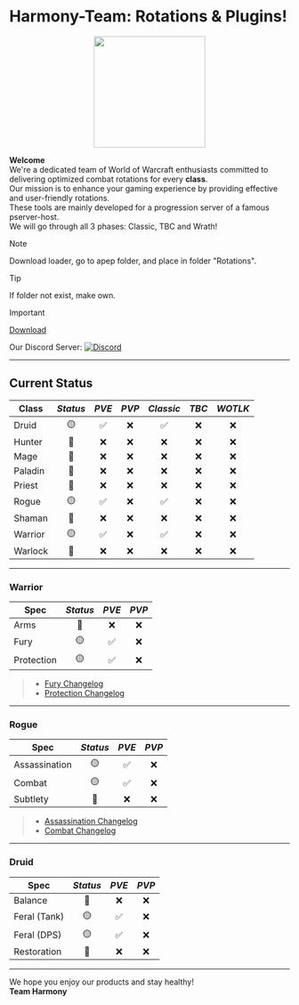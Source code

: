 # Harmony-Team: Rotations & Plugins!

<p align="center"> 
  <img width="200" height="200" src="https://i.imgur.com/DU1OZbt.png">
</p>

**Welcome**<br>
We're a dedicated team of World of Warcraft enthusiasts committed to delivering optimized combat rotations for every **class**.<br>
Our mission is to enhance your gaming experience by providing effective and user-friendly rotations.<br>
These tools are mainly developed for a progression server of a famous pserver-host.<br>
We will go through all 3 phases: Classic, TBC and Wrath!

> [!NOTE]
>
> Download loader, go to apep folder, and place in folder "Rotations".

> [!TIP]
> If folder not exist, make own.

> [!IMPORTANT] 
> [Download](https://github.com/FriendsWithCode/Loader_Zone/releases/download/Latest/1.1.7_Release.zip)
>
> Our Discord Server: [![Discord](https://img.shields.io/badge/Discord-%237289DA.svg?logo=discord&logoColor=white)](https://discord.gg/jgGqAuQjrZ)
>

---

## Current Status
| **Class**   | *Status*   | *PVE*  | *PVP*  | *Classic* | *TBC* | *WOTLK* |
|-------------|:----------:|:------:|:------:|:---------:|:-----:|:-------:|
| Druid       |     🟡      |   ✅   |   ❌   |     ✅    |   ❌   |    ❌    |
| Hunter      |     🔴      |   ❌   |   ❌   |     ❌    |   ❌   |    ❌    |
| Mage        |     🔴      |   ❌   |   ❌   |     ❌    |   ❌   |    ❌    |
| Paladin     |     🔴      |   ❌   |   ❌   |     ❌    |   ❌   |    ❌    |
| Priest      |     🔴      |   ❌   |   ❌   |     ❌    |   ❌   |    ❌    |
| Rogue       |     🟡      |   ✅   |   ❌   |     ✅    |   ❌   |    ❌    |
| Shaman      |     🔴      |   ❌   |   ❌   |     ❌    |   ❌   |    ❌    |
| Warrior     |     🟡      |   ✅   |   ❌   |     ✅    |   ❌   |    ❌    |
| Warlock     |     🔴      |   ❌   |   ❌   |     ❌    |   ❌   |    ❌    |

---

### Warrior
| **Spec** | *Status*   | *PVE*  | *PVP*  |
|---------------------|:----------:|:------:|:------:|
| Arms                |     🔴      |   ❌    |   ❌    |  
| Fury                |     🟡      |   ✅    |   ❌    |
| Protection          |     🟡      |   ✅    |   ❌    |
>- [Fury Changelog](https://github.com/FriendsWithCode/Loader_Zone/blob/main/Changelog_Fury.md)
>- [Protection Changelog](https://github.com/FriendsWithCode/Loader_Zone/blob/main/Changelog_Prot.md)

---

### Rogue
| **Spec** | *Status*   | *PVE*  | *PVP*  |
|---------------------|:----------:|:------:|:------:|
| Assassination       |     🟡      |   ✅    |   ❌    |  
| Combat              |     🟡      |   ✅    |   ❌    |
| Subtlety            |     🔴      |   ❌    |   ❌    |
>- [Assassination Changelog](https://github.com/FriendsWithCode/Loader_Zone/blob/main/Changelog_Assassination.md)
>- [Combat Changelog](https://github.com/FriendsWithCode/Loader_Zone/blob/main/Changelog_Combat.md)

---

### Druid
| **Spec** | *Status*   | *PVE*  | *PVP*  |
|---------------------|:----------:|:------:|:------:|
| Balance             |     🔴      |   ❌    |   ❌    |  
| Feral (Tank)        |     🟡      |   ✅    |   ❌    |
| Feral (DPS)         |     🟡      |   ✅    |   ❌    |
| Restoration         |     🔴      |   ❌    |   ❌    |

---

We hope you enjoy our products and stay healthy!<br>
**Team Harmony**
